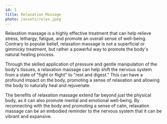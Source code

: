 ```yaml
---
id: 1
title: Relaxation Massage
photo: /assets/relax.jpeg
---
```


Relaxation massage is a highly effective treatment that can help relieve stress, lethargy, fatigue, and promote an overall sense of well-being. Contrary to popular belief, relaxation massage is not a superficial or gimmicky treatment, but rather a powerful way to promote the body's natural healing process.

Through the skilled application of pressure and gentle manipulation of the body's tissues, a relaxation massage can help shift the nervous system from a state of "fight or flight" to "rest and digest." This can have a profound impact on the body, promoting a sense of relaxation and allowing the body to naturally heal and rejuvenate.

The benefits of relaxation massage extend far beyond just the physical body, as it can also promote mental and emotional well-being. By reconnecting with the body and promoting a sense of calm, relaxation massage can be an embodied reminder to the nervous system that it can be vibrant and expansive.
